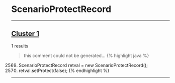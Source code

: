 # ScenarioProtectRecord

***

## [Cluster 1](./1)
1 results
> this comment could not be generated...
{% highlight java %}
2569. ScenarioProtectRecord retval = new ScenarioProtectRecord();
2571. retval.setProtect(false);
{% endhighlight %}

***

